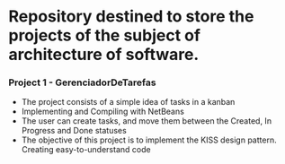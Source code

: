 # Repository destined to store the projects of the subject of architecture of software.

### Project 1 - GerenciadorDeTarefas
* The project consists of a simple idea of tasks in a kanban
* Implementing and Compiling with NetBeans
* The user can create tasks, and move them between the Created, In Progress and Done statuses
* The objective of this project is to implement the KISS design pattern. Creating easy-to-understand code
